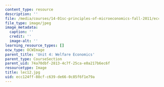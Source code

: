 ```yaml
---
content_type: resource
description: ''
file: /media/courses/14-01sc-principles-of-microeconomics-fall-2011/ecc124ff88cfc639de660c85f6f1e79a_lec12.jpg
file_type: image/jpeg
image_metadata:
  caption: ''
  credit: ''
  image-alt: ''
learning_resource_types: []
ocw_type: OCWImage
parent_title: 'Unit 4: Welfare Economics'
parent_type: CourseSection
parent_uid: 74a70dbf-2813-4c7f-25ca-e0a217b6ec6f
resourcetype: Image
title: lec12.jpg
uid: ecc124ff-88cf-c639-de66-0c85f6f1e79a
---
```

